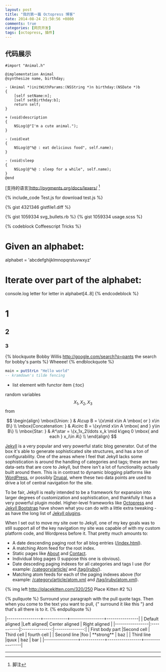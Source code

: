 ```yaml
---
layout: post
title: "我的第一篇 Octopress 博客"
date: 2014-08-24 21:50:56 +0800
comments: true
categories: [网页开发]
tags: [octopress, 插件]
---
```


## 代码展示
``` objc Obj-C 用例 https://github.com/frank19900731/ObjcDemo/blob/master/ObjcDemo/Animal.m Github
#import "Animal.h"

@implementation Animal
@synthesize name, birthday;

- (Animal *)initWithParams:(NSString *)n birthday:(NSDate *)b
{
    [self setName:n];
    [self setBirthday:b];
    return self;
}

+ (void)description
{
    NSLog(@"I'm a cute animal.");
}

- (void)eat
{
    NSLog(@"%@ : eat delicious food", self.name);
}

- (void)sleep
{
    NSLog(@"%@ : sleep for a while", self.name);
}
@end
```

[支持的语言]http://pygments.org/docs/lexers/ [^1]

{% include_code Test.js for download test.js %}

{% gist 4321346 gistfile1.diff %}

{% gist 1059334 svg_bullets.rb %}
{% gist 1059334 usage.scss %}

{% codeblock Coffeescript Tricks %}
# Given an alphabet:
alphabet = 'abcdefghijklmnopqrstuvwxyz'

# Iterate over part of the alphabet:
console.log letter for letter in alphabet[4..8]
{% endcodeblock %}

# 1

## 2

### 3

{% blockquote Bobby Willis http://google.com/search?q=pants the search for bobby's pants %}
Wheeee!
{% endblockquote %}

~~~ haskell
main = putStrLn "Hello world"
-- kramdown's tilde fencing
~~~

* list element with functor item
{:toc}

random variables $$X_1, X_2, X_3$$ from

$$
\begin{align}
\mbox{Union: } & A\cup B = \{x\mid x\in A \mbox{ or } x\in B\} \\
\mbox{Concatenation: } & A\circ B  = \{xy\mid x\in A \mbox{ and } y\in B\} \\
\mbox{Star: } & A^\star  = \{x_1x_2\ldots x_k \mid  k\geq 0 \mbox{ and each } x_i\in A\} \\
\end{align}
$$

[Jekyll](http://www.jekyllrb.com) is a very popular and very powerful static blog generator. Out of the box it's able to generate sophisticated site structures, and has a ton of configurability. One of the areas where I feel that Jekyll lacks some sophistication is around the handling of categories and tags; these are two data-sets that are core to Jekyll, but there isn't a lot of functionality actually built around them. This is in contrast to dynamic blogging platforms like [WordPress](http://www.wordpress.com), or possibly [Drupal](http://www.drupal.org), where these two data points are used to drive a lot of central navigation for the site.

To be fair, Jekyll is really intended to be a framework for expansion into larger degrees of customization and sophistication, and thankfully it has a very powerful plugin model. Higher-level frameworks like [Octopress](http://www.octopress.org) and [Jekyll Bootstrap](http://www.jekyllbootstrap.com) have shown what you can do with a little extra tweaking - as have the long list of [Jekyll plugins](https://github.com/mojombo/jekyll/wiki/Plugins).

When I set out to move my site over to Jekyll, one of my key goals was to still support all of the key navigation my site was capable of with my custom platform code, and Wordpress before it. That pretty much amounts to:

* A date descending paging root for all blog entries ([/index.html](/index.html)).
* A matching Atom feed for the root index.
* Static pages like [About](/about.html) and [Contact](/contact.html).
* Individual blog pages (I suppose this one is obvious).
* Date desceding paging indexes for all categories and tags I use (for example: [/category/article/](/category/article) and [/tag/jruby/](/tag/jruby/)).
* Matching atom feeds for each of the paging indexes above (for example: [/category/article/atom.xml](/category/article/atom.xml) and [/tag/jruby/atom.xml](/tag/jruby/atom.xml)).

{% img left http://placekitten.com/320/250 Place Kitten #2 %}

{% pullquote %}
Surround your paragraph with the pull quote tags. Then when you come to
the text you want to pull, {" surround it like this "} and that's all there is to it.
{% endpullquote %}

<div markdown='1' class='foo'>|-----------------+------------+-----------------+----------------|
| Default aligned |Left aligned| Center aligned  | Right aligned  |
|-----------------|:-----------|:---------------:|---------------:|
| First body part |Second cell | Third cell      | fourth cell    |
| Second line     |foo         | **strong**      | baz            |
| Third line      |quux        | baz             | bar            |
|-----------------+------------+-----------------+----------------|

</div>

<hr>

[^1]:脚注